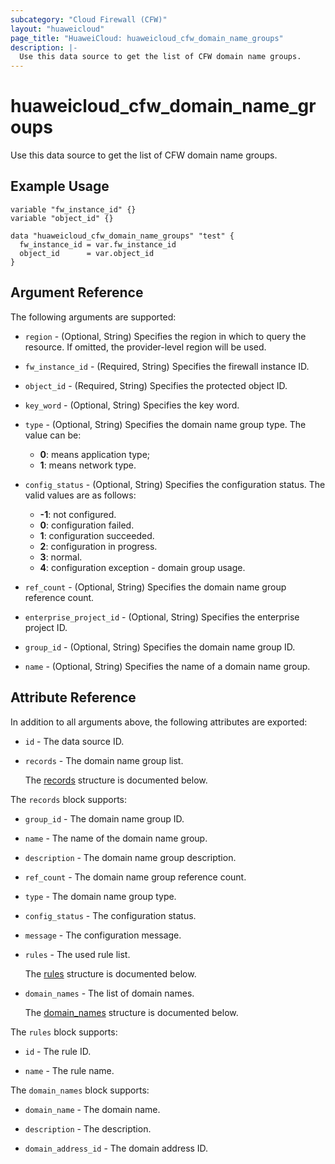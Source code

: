 ```yaml
---
subcategory: "Cloud Firewall (CFW)"
layout: "huaweicloud"
page_title: "HuaweiCloud: huaweicloud_cfw_domain_name_groups"
description: |-
  Use this data source to get the list of CFW domain name groups.
---
```


# huaweicloud_cfw_domain_name_groups

Use this data source to get the list of CFW domain name groups.

## Example Usage

```hcl
variable "fw_instance_id" {}
variable "object_id" {}

data "huaweicloud_cfw_domain_name_groups" "test" {
  fw_instance_id = var.fw_instance_id
  object_id      = var.object_id
}
```

## Argument Reference

The following arguments are supported:

* `region` - (Optional, String) Specifies the region in which to query the resource.
  If omitted, the provider-level region will be used.

* `fw_instance_id` - (Required, String) Specifies the firewall instance ID.

* `object_id` - (Required, String) Specifies the protected object ID.

* `key_word` - (Optional, String) Specifies the key word.

* `type` - (Optional, String) Specifies the domain name group type.
  The value can be:
  + **0**: means application type;
  + **1**: means network type.

* `config_status` - (Optional, String) Specifies the configuration status.
  The valid values are as follows:
  + **-1**: not configured.
  + **0**: configuration failed.
  + **1**: configuration succeeded.
  + **2**: configuration in progress.
  + **3**: normal.
  + **4**: configuration exception - domain group usage.

* `ref_count` - (Optional, String) Specifies the domain name group reference count.

* `enterprise_project_id` - (Optional, String) Specifies the enterprise project ID.

* `group_id` - (Optional, String) Specifies the domain name group ID.

* `name` - (Optional, String) Specifies the name of a domain name group.

## Attribute Reference

In addition to all arguments above, the following attributes are exported:

* `id` - The data source ID.

* `records` - The domain name group list.

  The [records](#data_records_struct) structure is documented below.

<a name="data_records_struct"></a>
The `records` block supports:

* `group_id` - The domain name group ID.

* `name` - The name of the domain name group.

* `description` - The domain name group description.

* `ref_count` - The domain name group reference count.

* `type` - The domain name group type.

* `config_status` - The configuration status.

* `message` - The configuration message.

* `rules` - The used rule list.

  The [rules](#records_rules_struct) structure is documented below.

* `domain_names` - The list of domain names.

  The [domain_names](#records_domain_names_struct) structure is documented below.

<a name="records_rules_struct"></a>
The `rules` block supports:

* `id` - The rule ID.

* `name` - The rule name.

<a name="records_domain_names_struct"></a>
The `domain_names` block supports:

* `domain_name` - The domain name.

* `description` - The description.

* `domain_address_id` - The domain address ID.
